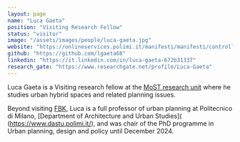 ```yaml
---
layout: page
name: "Luca Gaeta"
position: "Visiting Research Fellow"
status: "visitor"
image: "/assets/images/people/luca-gaeta.jpg"
website: "https://onlineservices.polimi.it/manifesti/manifesti/controller/ricerche/RicercaPerDocentiPublic.do?EVN_ELENCO_DIDATTICA=evento&lang=IT&k_doc=72234&aa=2023&n_docente=gaeta&tab_ricerca=2&jaf_currentWFID=main"
github: "https://github.com/lgaeta68"
linkedin: "https://it.linkedin.com/in/luca-gaeta-672b31337"
research_gate: "https://www.researchgate.net/profile/Luca-Gaeta"
---
```


Luca Gaeta is a Visiting research fellow at the [MoST research
unit](/) where he studies urban hybrid spaces and related planning issues.

<!--more-->

Beyond visiting [FBK](https://www.fbk.eu/), Luca is a full professor of urban planning
at Politecnico di Milano, [Department of Architecture and Urban Studies](
(https://www.dastu.polimi.it/), and was chair of the PhD programme
in Urban planning, design and policy until December 2024.
